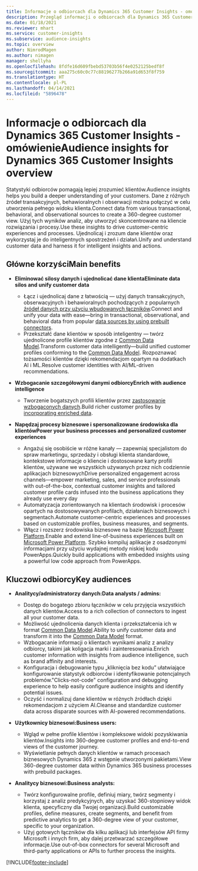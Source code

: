```yaml
---
title: Informacje o odbiorcach dla Dynamics 365 Customer Insights - omówienie
description: Przegląd informacji o odbiorcach dla Dynamics 365 Customer Insights.
ms.date: 01/18/2021
ms.reviewer: mhart
ms.service: customer-insights
ms.subservice: audience-insights
ms.topic: overview
author: NimrodMagen
ms.author: nimagen
manager: shellyha
ms.openlocfilehash: 8fdfe16d609fbebd53703b56f4e0252125bedf8f
ms.sourcegitcommit: aaa275c60c0c77c88196277b266a91d653f8f759
ms.translationtype: HT
ms.contentlocale: pl-PL
ms.lasthandoff: 04/14/2021
ms.locfileid: "5896478"
---
```

# <a name="audience-insights-for-dynamics-365-customer-insights-overview"></a><span data-ttu-id="42554-103">Informacje o odbiorcach dla Dynamics 365 Customer Insights - omówienie</span><span class="sxs-lookup"><span data-stu-id="42554-103">Audience insights for Dynamics 365 Customer Insights overview</span></span>

<span data-ttu-id="42554-104">Statystyki odbiorców pomagają lepiej zrozumieć klientów.</span><span class="sxs-lookup"><span data-stu-id="42554-104">Audience insights helps you build a deeper understanding of your customers.</span></span> <span data-ttu-id="42554-105">Dane z różnych źródeł transakcyjnych, behawioralnych i obserwacji można połączyć w celu utworzenia pełnego widoku klienta.</span><span class="sxs-lookup"><span data-stu-id="42554-105">Connect data from various transactional, behavioral, and observational sources to create a 360-degree customer view.</span></span> <span data-ttu-id="42554-106">Użyj tych wyników analiz, aby utworzyć skoncentrowane na kliencie rozwiązania i procesy.</span><span class="sxs-lookup"><span data-stu-id="42554-106">Use these insights to drive customer-centric experiences and processes.</span></span> <span data-ttu-id="42554-107">Ujednolicaj i zrozum dane klientów oraz wykorzystaj je do inteligentnych spostrzeżeń i działań.</span><span class="sxs-lookup"><span data-stu-id="42554-107">Unify and understand customer data and harness it for intelligent insights and actions.</span></span>

## <a name="main-benefits"></a><span data-ttu-id="42554-108">Główne korzyści</span><span class="sxs-lookup"><span data-stu-id="42554-108">Main benefits</span></span> 

- <span data-ttu-id="42554-109">**Eliminować silosy danych i ujednolicać dane klienta**</span><span class="sxs-lookup"><span data-stu-id="42554-109">**Eliminate data silos and unify customer data**</span></span>

  - <span data-ttu-id="42554-110">Łącz i ujednolicaj dane z łatwością — użyj danych transakcyjnych, obserwacyjnych i behawioralnych pochodzących z popularnych [źródeł danych przy użyciu wbudowanych łączników](data-sources.md).</span><span class="sxs-lookup"><span data-stu-id="42554-110">Connect and unify your data with ease—bring in transactional, observational, and behavioral data from popular [data sources by using prebuilt connectors](data-sources.md).</span></span>
  - <span data-ttu-id="42554-111">Przekształć dane klientów w sposób inteligentny — twórz ujednolicone profile klientów zgodne z [Common Data Model](/common-data-model/).</span><span class="sxs-lookup"><span data-stu-id="42554-111">Transform customer data intelligently—build unified customer profiles conforming to the [Common Data Model](/common-data-model/).</span></span> <span data-ttu-id="42554-112">Rozpoznawać tożsamości klientów dzięki rekomendacjom opartym na dodatkach AI i ML.</span><span class="sxs-lookup"><span data-stu-id="42554-112">Resolve customer identities with AI/ML-driven recommendations.</span></span>

- <span data-ttu-id="42554-113">**Wzbogacanie szczegółowymi danymi odbiorcy**</span><span class="sxs-lookup"><span data-stu-id="42554-113">**Enrich with audience intelligence**</span></span>

  - <span data-ttu-id="42554-114">Tworzenie bogatszych profili klientów przez [zastosowanie wzbogaconych danych](enrichment-hub.md).</span><span class="sxs-lookup"><span data-stu-id="42554-114">Build richer customer profiles by [incorporating enriched data](enrichment-hub.md).</span></span>  

- <span data-ttu-id="42554-115">**Napędzaj procesy biznesowe i spersonalizowane środowiska dla klientów**</span><span class="sxs-lookup"><span data-stu-id="42554-115">**Power your business processes and personalized customer experiences**</span></span>

  - <span data-ttu-id="42554-116">Angażuj się osobiście w różne kanały — zapewniaj specjalistom do spraw marketingu, sprzedaży i obsługi klienta standardowe, kontekstowe informacje o kliencie i dostosowane karty profili klientów, używane we wszystkich używanych przez nich codziennie aplikacjach biznesowych</span><span class="sxs-lookup"><span data-stu-id="42554-116">Drive personalized engagement across channels—empower marketing, sales, and service professionals with out-of-the-box, contextual customer insights and tailored customer profile cards infused into the business applications they already use every day</span></span>
  - <span data-ttu-id="42554-117">Automatyzacja zorientowanych na klientach środowisk i procesów opartych na dostosowywanych profilach, działaniach biznesowych i segmentach.</span><span class="sxs-lookup"><span data-stu-id="42554-117">Automate customer-centric experiences and processes based on customizable profiles, business measures, and segments.</span></span>
  - <span data-ttu-id="42554-118">Włącz i rozszerz środowiska biznesowe na bazie [Microsoft Power Platform](https://powerplatform.microsoft.com/).</span><span class="sxs-lookup"><span data-stu-id="42554-118">Enable and extend line-of-business experiences built on [Microsoft Power Platform](https://powerplatform.microsoft.com/).</span></span> <span data-ttu-id="42554-119">Szybko kompiluj aplikacje z osadzonymi informacjami przy użyciu wydajnej metody niskiej kodu PowerApps.</span><span class="sxs-lookup"><span data-stu-id="42554-119">Quickly build applications with embedded insights using a powerful low code approach from PowerApps.</span></span>  

## <a name="key-audiences"></a><span data-ttu-id="42554-120">Kluczowi odbiorcy</span><span class="sxs-lookup"><span data-stu-id="42554-120">Key audiences</span></span>

- <span data-ttu-id="42554-121">**Analitycy/administratorzy danych:**</span><span class="sxs-lookup"><span data-stu-id="42554-121">**Data analysts / admins:**</span></span>

  - <span data-ttu-id="42554-122">Dostęp do bogatego zbioru łączników w celu przyjęcia wszystkich danych klientów.</span><span class="sxs-lookup"><span data-stu-id="42554-122">Access to a rich collection of connectors to ingest all your customer data.</span></span>
  - <span data-ttu-id="42554-123">Możliwość ujednolicenia danych klienta i przekształcenia ich w format [Common Data Model](/common-data-model/).</span><span class="sxs-lookup"><span data-stu-id="42554-123">Ability to unify customer data and transform it into the [Common Data Model](/common-data-model/) format.</span></span>
  - <span data-ttu-id="42554-124">Wzbogacanie informacji o klientach wynikami analiz z analizy odbiorcy, takimi jak koligacja marki i zainteresowania.</span><span class="sxs-lookup"><span data-stu-id="42554-124">Enrich customer information with insights from audience intelligence, such as brand affinity and interests.</span></span>
  - <span data-ttu-id="42554-125">Konfiguracja i debugowanie typu „kliknięcia bez kodu” ułatwiające konfigurowanie statystyk odbiorców i identyfikowanie potencjalnych problemów.</span><span class="sxs-lookup"><span data-stu-id="42554-125">"Clicks-not-code" configuration and debugging experience to help easily configure audience insights and identify potential issues.</span></span>
  - <span data-ttu-id="42554-126">Oczyść i normalizuj dane klientów w różnych źródłach dzięki rekomendacjom z użyciem AI.</span><span class="sxs-lookup"><span data-stu-id="42554-126">Cleanse and standardize customer data across disparate sources with AI-powered recommendations.</span></span>  

- <span data-ttu-id="42554-127">**Użytkownicy biznesowi:**</span><span class="sxs-lookup"><span data-stu-id="42554-127">**Business users:**</span></span>

  - <span data-ttu-id="42554-128">Wgląd w pełne profile klientów i kompleksowe widoki pozyskiwania klientów.</span><span class="sxs-lookup"><span data-stu-id="42554-128">Insights into 360-degree customer profiles and end-to-end views of the customer journey.</span></span>
  - <span data-ttu-id="42554-129">Wyświetlanie pełnych danych klientów w ramach procesach biznesowych Dynamics 365 z wstępnie utworzonymi pakietami.</span><span class="sxs-lookup"><span data-stu-id="42554-129">View 360-degree customer data within Dynamics 365 business processes with prebuild packages.</span></span>

- <span data-ttu-id="42554-130">**Analitycy biznesowi:**</span><span class="sxs-lookup"><span data-stu-id="42554-130">**Business analysts:**</span></span>

  - <span data-ttu-id="42554-131">Twórz konfigurowalne profile, definiuj miary, twórz segmenty i korzystaj z analiz predykcyjnych, aby uzyskać 360-stopniowy widok klienta, specyficzny dla Twojej organizacji.</span><span class="sxs-lookup"><span data-stu-id="42554-131">Build customizable profiles, define measures, create segments, and benefit from predictive analytics to get a 360-degree view of your customer, specific to your organization.</span></span>  
  - <span data-ttu-id="42554-132">Użyj gotowych łączników dla kilku aplikacji lub interfejsów API firmy Microsoft i innych firm, aby dalej przetwarzać szczegółowe informacje.</span><span class="sxs-lookup"><span data-stu-id="42554-132">Use out-of-box connectors for several Microsoft and third-party applications or APIs to further process the insights.</span></span>


[!INCLUDE[footer-include](../includes/footer-banner.md)]